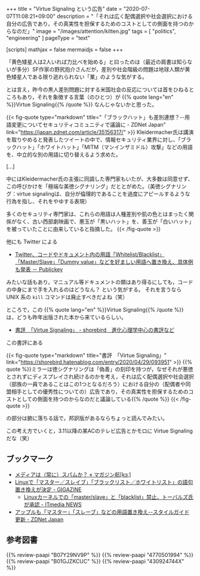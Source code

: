 +++
title = "Virtue Signaling という広告"
date =  "2020-07-07T11:08:21+09:00"
description = "「それは広く配偶選択や社会選択における自分の広告であり，その真実性を担保するためのコストとしての側面を持つのからなのだ」"
image = "/images/attention/kitten.jpg"
tags = [ "politics", "engineering" ]
pageType = "text"

[scripts]
  mathjax = false
  mermaidjs = false
+++

「黄色矮星人は2人いれば力比べを始める」と曰ったのは（最近の肩書は知らないが多分）SF作家の野尻抱介さんだが，差別や社会階級の問題は地球人類が黄色矮星人である限り逃れられない「業」のような気がする。

とは言え，昨今の黒人差別問題に対する米国社会の反応については首をひねるところもあり，それを象徴する言葉（のひとつ）が {{% quote lang="en" %}}Virtue Signaling{{% /quote %}} なんじゃないかと思った。

{{< fig-quote type="markdown" title="「ブラックハット」も差別連想？--用語変更についてセキュリティコミュニティで議論に - ZDNet Japan" link="https://japan.zdnet.com/article/35156317/" >}}
Kleidermacher氏は講演を取りやめると発表したツイートの中で、情報セキュリティ業界に対し、「ブラックハット」「ホワイトハット」「MITM（マンインザミドル）攻撃」などの用語を、中立的な別の用語に切り替えるよう求めた。

[...]

中にはKleidermacher氏の主張に同調した専門家もいたが、大多数は同意せず、この呼びかけを「極端な美徳シグナリング」だととがめた。（美徳シグナリング：virtue signalingは、自分が倫理的であることを過度にアピールするような行為を指し、それをやゆする表現）

多くのセキュリティ専門家は、これらの用語は人種差別や肌の色とはまったく関係がなく、古い西部劇映画で、悪玉が「黒いハット」を、善玉が「白いハット」を被っていたことに由来していると指摘した。 
{{< /fig-quote >}}

他にも Twitter による

- [Twitter、コードやドキュメント内の用語「Whitelist/Blacklist」「Master/Slave」「Dummy value」などを好ましい用語へ置き換え、具体例も発表 － Publickey](https://www.publickey1.jp/blog/20/twitterwhitelistblacklistmasterslavedummy_value.html)

みたいな話もあり，マニュアル等ドキュメントの類はあり得るにしても，コードの中身にまで手を入れるのはどうなん？ という気がする。
それを言うなら UNIX 系の `kill` コマンドは廃止すべきだよね（笑）

ところで，この {{% quote lang="en" %}}Virtue Signaling{{% /quote %}} は，どうも昨年出版された本から来ているらしい。

- [書評　「Virtue Signaling」 - shorebird　進化心理学中心の書評など](https://shorebird.hatenablog.com/entry/2020/04/29/093951)

この書評にある

{{< fig-quote type="markdown" title="書評　「Virtue Signaling」" link="https://shorebird.hatenablog.com/entry/2020/04/29/093951" >}}
{{% quote %}}ミラーは徳シグナリングは「偽善」の刻印を持つが，なぜそれが悪徳とされずにディスプレイされ続けるのかを考え，それは広く配偶選択や社会選択（部族の一員であることはこの1つとなるだろう）における自分の（配偶者や同盟相手としての優秀性についての）広告であり，その真実性を担保するためのコストとしての側面を持つのからなのだと議論している{{% /quote %}}
{{< /fig-quote >}}

の部分は腑に落ちる話で，邦訳版があるならちょっと読んでみたい。

この考え方でいくと，3.11以降の某ACのテレビ広告とかモロに Virtue Signaling だな（笑）

## ブックマーク

- [メディアは（常に）スパムか？ «  マガジン航[kɔː]](https://magazine-k.jp/2016/01/25/spam-and-media/)
- [Linuxで「マスター／スレイブ」「ブラックリスト／ホワイトリスト」の語句置き換えが決定 - GIGAZINE](https://gigazine.net/news/20200713-linux-replace-master-slave/)
    - [Linuxカーネルでの「master/slave」と「blacklist」禁止、トーバルズ氏が承認 - ITmedia NEWS](https://www.itmedia.co.jp/news/articles/2007/13/news058.html)
- [アップルも「マスター」「スレーブ」などの用語置き換え--スタイルガイド更新 - ZDNet Japan](https://japan.zdnet.com/article/35156986/)

## 参考図書

{{% review-paapi "B07Y29NV9P" %}} <!-- Virtue Signaling (洋書) -->
{{% review-paapi "4770501994" %}} <!-- ちびくろサンボ -->
{{% review-paapi "B01GJZKCUC" %}} <!-- Ebony & Ivory -->
{{% review-paapi "430924744X" %}} <!-- スパム -->
